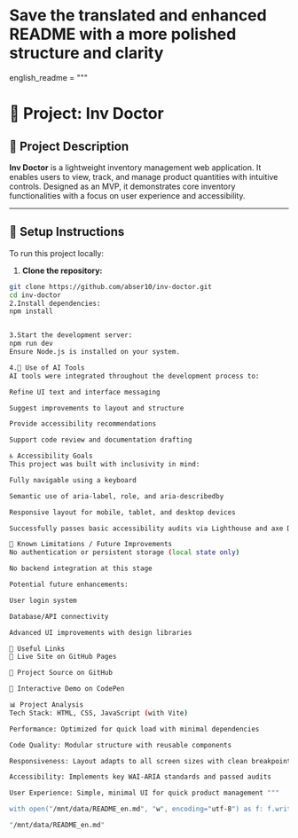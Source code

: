 # Save the translated and enhanced README with a more polished structure and clarity

english_readme = """
# 📄 Project: Inv Doctor

## 🧠 Project Description  
**Inv Doctor** is a lightweight inventory management web application. It enables users to view, track, and manage product quantities with intuitive controls. Designed as an MVP, it demonstrates core inventory functionalities with a focus on user experience and accessibility.

---

## 🚀 Setup Instructions

To run this project locally:

1. **Clone the repository:**
```bash
git clone https://github.com/abser10/inv-doctor.git
cd inv-doctor
2.Install dependencies:
npm install


3.Start the development server:
npm run dev
Ensure Node.js is installed on your system.

4.🤖 Use of AI Tools
AI tools were integrated throughout the development process to:

Refine UI text and interface messaging

Suggest improvements to layout and structure

Provide accessibility recommendations

Support code review and documentation drafting

♿ Accessibility Goals
This project was built with inclusivity in mind:

Fully navigable using a keyboard

Semantic use of aria-label, role, and aria-describedby

Responsive layout for mobile, tablet, and desktop devices

Successfully passes basic accessibility audits via Lighthouse and axe DevTools

🧩 Known Limitations / Future Improvements
No authentication or persistent storage (local state only)

No backend integration at this stage

Potential future enhancements:

User login system

Database/API connectivity

Advanced UI improvements with design libraries

📍 Useful Links
🔗 Live Site on GitHub Pages

🔗 Project Source on GitHub

🔗 Interactive Demo on CodePen

📊 Project Analysis
Tech Stack: HTML, CSS, JavaScript (with Vite)

Performance: Optimized for quick load with minimal dependencies

Code Quality: Modular structure with reusable components

Responsiveness: Layout adapts to all screen sizes with clean breakpoints

Accessibility: Implements key WAI-ARIA standards and passed audits

User Experience: Simple, minimal UI for quick product management """

with open("/mnt/data/README_en.md", "w", encoding="utf-8") as f: f.write(english_readme)

"/mnt/data/README_en.md"
